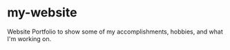 # my-website
Website Portfolio to show some of my accomplishments, hobbies, and what I'm working on.  
